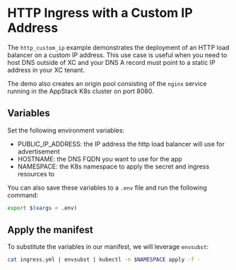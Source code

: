 # HTTP Ingress with a Custom IP Address

The `http_custom_ip` example demonstrates the deployment of an HTTP load balancer on a custom IP address. This use case is useful when you need to host DNS outside of XC and your DNS A record must point to a static IP address in your XC tenant.

The demo also creates an origin pool consisting of the `nginx` service running in the AppStack K8s cluster on port 8080.

## Variables

Set the following environment variables:

- PUBLIC_IP_ADDRESS: the IP address the http load balancer will use for advertisement
- HOSTNAME: the DNS FQDN you want to use for the app
- NAMESPACE: the K8s namespace to apply the secret and ingress resources to

You can also save these variables to a `.env` file and run the following command:

```bash
export $(xargs < .env)
```

## Apply the manifest

To substitute the variables in our manifest, we will leverage `envsubst`:

```bash
cat ingress.yml | envsubst | kubectl -n $NAMESPACE apply -f -
```
